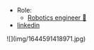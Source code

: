 - Role:
	- [Robotics engineer 🦾](../Roles/Robotics%20engineer%20🦾.md)
- [linkedin](https://www.linkedin.com/in/roboter/)

<div style={{borderRadius:100, width:200, height:200, overflow:'hidden'}}>
![](img/1644591418971.jpg)
</div>